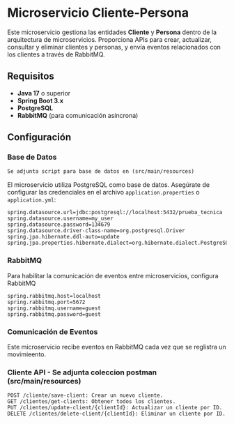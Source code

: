 # Microservicio Cliente-Persona

Este microservicio gestiona las entidades **Cliente** y **Persona** dentro de la arquitectura de microservicios. Proporciona APIs para crear, actualizar, consultar y eliminar clientes y personas, y envía eventos relacionados con los clientes a través de RabbitMQ.

## Requisitos

- **Java 17** o superior
- **Spring Boot 3.x**
- **PostgreSQL**
- **RabbitMQ** (para comunicación asíncrona)

## Configuración

### Base de Datos
```markdown
Se adjunta script para base de datos en (src/main/resources)
```
El microservicio utiliza PostgreSQL como base de datos. Asegúrate de configurar las credenciales en el archivo `application.properties` o `application.yml`:

```properties
spring.datasource.url=jdbc:postgresql://localhost:5432/prueba_tecnica
spring.datasource.username=my_user
spring.datasource.password=134679
spring.datasource.driver-class-name=org.postgresql.Driver
spring.jpa.hibernate.ddl-auto=update
spring.jpa.properties.hibernate.dialect=org.hibernate.dialect.PostgreSQLDialect
```
### RabbitMQ
Para habilitar la comunicación de eventos entre microservicios, configura RabbitMQ
```properties
spring.rabbitmq.host=localhost
spring.rabbitmq.port=5672
spring.rabbitmq.username=guest
spring.rabbitmq.password=guest
```
### Comunicación de Eventos
Este microservicio recibe eventos en RabbitMQ cada vez que se reglistra un movimieento.

### Cliente API - Se adjunta coleccion postman (src/main/resources)
```properties
POST /cliente/save-client: Crear un nuevo cliente.
GET /clientes/get-clients: Obtener todos los clientes.
PUT /clientes/update-client/{clientId}: Actualizar un cliente por ID.
DELETE /clientes/delete-client/{clientId}: Eliminar un cliente por ID.
```

